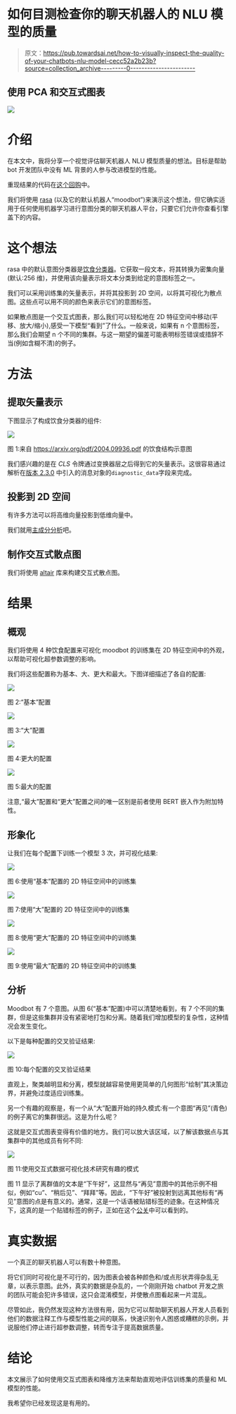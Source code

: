 # 如何目测检查你的聊天机器人的 NLU 模型的质量

> 原文：<https://pub.towardsai.net/how-to-visually-inspect-the-quality-of-your-chatbots-nlu-model-cecc52a2b23b?source=collection_archive---------0----------------------->

## 使用 PCA 和交互式图表

![](img/3e9e980b51f155a589e84327e816782d.png)

# 介绍

在本文中，我将分享一个视觉评估聊天机器人 NLU 模型质量的想法。目标是帮助 bot 开发团队中没有 ML 背景的人参与改进模型的性能。

重现结果的代码在[这个回购](https://github.com/hsm207/rasa-viz-diet)中。

我们将使用 [rasa](https://rasa.com/docs/) (以及它的默认机器人“moodbot”)来演示这个想法，但它确实适用于任何使用机器学习进行意图分类的聊天机器人平台，只要它们允许你查看引擎盖下的内容。

# 这个想法

rasa 中的默认意图分类器是[饮食分类器](https://arxiv.org/pdf/2004.09936.pdf)。它获取一段文本，将其转换为密集向量(默认:256 维)，并使用该向量表示将文本分类到给定的意图标签之一。

我们可以采用训练集的矢量表示，并将其投影到 2D 空间，以将其可视化为散点图。这些点可以用不同的颜色来表示它们的意图标签。

如果散点图是一个交互式图表，那么我们可以轻松地在 2D 特征空间中移动(平移、放大/缩小),感受一下模型“看到”了什么。一般来说，如果有 n 个意图标签，那么我们会期望 n 个不同的集群。与这一期望的偏差可能表明标签错误或措辞不当(例如含糊不清)的例子。

# 方法

## 提取矢量表示

下图显示了构成饮食分类器的组件:

![](img/6d6a1c32cb2e6cbc3d411f84326144ba.png)

图 1:来自 https://arxiv.org/pdf/2004.09936.pdf 的饮食结构示意图

我们感兴趣的是在 _CLS_ 令牌通过变换器层之后得到它的矢量表示。这很容易通过解析在[版本 2.3.0](https://github.com/RasaHQ/rasa/blob/0698b83662a638b2543c5a5bee12dc38c618dc12/CHANGELOG.mdx#230---2021-02-11) 中引入的消息对象的`diagnostic_data`字段来完成。

## 投影到 2D 空间

有许多方法可以将高维向量投影到低维向量中。

我们就用[主成分分析](https://scikit-learn.org/stable/modules/generated/sklearn.decomposition.PCA.html)吧。

## 制作交互式散点图

我们将使用 [altair](https://altair-viz.github.io/) 库来构建交互式散点图。

# 结果

## 概观

我们将使用 4 种饮食配置来可视化 moodbot 的训练集在 2D 特征空间中的外观，以帮助可视化超参数调整的影响。

我们将这些配置称为基本、大、更大和最大。下图详细描述了各自的配置:

![](img/ac8c5f7ae346b556f4bf8900661bbbd5.png)

图 2:“基本”配置

![](img/0d811c81da07054044c3ea0fc5dd9a27.png)

图 3:“大”配置

![](img/01261c1d8ce2119138638cbf595bfba3.png)

图 4:更大的配置

![](img/564d677372d7d2593fab882eaf61007b.png)

图 5:最大的配置

注意,“最大”配置和“更大”配置之间的唯一区别是前者使用 BERT 嵌入作为附加特性。

## 形象化

让我们在每个配置下训练一个模型 3 次，并可视化结果:

![](img/88f89bb515a60bd13f9a618c450f040d.png)

图 6:使用“基本”配置的 2D 特征空间中的训练集

![](img/c4d7f4738269308c232977bd0870dfab.png)

图 7:使用“大”配置的 2D 特征空间中的训练集

![](img/c8a66e5b633b1a4e7ac0576529676464.png)

图 8:使用“更大”配置的 2D 特征空间中的训练集

![](img/648f4dcb57e96646926f602064d02fbe.png)

图 9:使用“最大”配置的 2D 特征空间中的训练集

## 分析

Moodbot 有 7 个意图。从图 6(“基本”配置)中可以清楚地看到，有 7 个不同的集群，但是这些集群并没有紧密地打包和分离。随着我们增加模型的复杂性，这种情况会发生变化。

以下是每种配置的交叉验证结果:

![](img/2d00e484ba8240675e64573b6a906ee4.png)

图 10:每个配置的交叉验证结果

直观上，聚类越明显和分离，模型就越容易使用更简单的几何图形“绘制”其决策边界，并避免过度适应训练集。

另一个有趣的观察是，有一个从“大”配置开始的持久模式:有一个意图“再见”(青色)的例子离它的集群很远。这是为什么呢？

这就是交互式图表变得有价值的地方。我们可以放大该区域，以了解该数据点与其集群中的其他成员有何不同:

![](img/5931174ecb5805af87e5e4f6e577e9b3.png)

图 11:使用交互式数据可视化技术研究有趣的模式

图 11 显示了离群值的文本是“下午好”，这显然与“再见”意图中的其他示例不相似，例如“cu”、“稍后见”、“拜拜”等。因此，“下午好”被投射到远离其他标有“再见”意图的点是有意义的。通常，这是一个话语被贴错标签的迹象。在这种情况下，这真的是一个贴错标签的例子，正如在这个[公关](https://github.com/RasaHQ/rasa/pull/8497)中可以看到的。

# 真实数据

一个真正的聊天机器人可以有数十种意图。

将它们同时可视化是不可行的，因为图表会被各种颜色和/或点形状弄得杂乱无章，以表示意图。此外，真实的数据是杂乱的，一个刚刚开始 chatbot 开发之旅的团队可能会犯许多错误，这只会混淆模型，并使散点图看起来一片混乱。

尽管如此，我仍然发现这种方法很有用，因为它可以帮助聊天机器人开发人员看到他们的数据注释工作与模型性能之间的联系，快速识别令人困惑或糟糕的示例，并说服他们停止进行超参数调整，转而专注于提高数据质量。

# 结论

本文展示了如何使用交互式图表和降维方法来帮助直观地评估训练集的质量和 ML 模型的性能。

我希望你已经发现这是有用的。